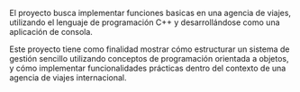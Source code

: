 El proyecto busca implementar funciones basicas en una agencia de viajes, utilizando el lenguaje de programación C++ y desarrollándose como una aplicación de consola.

Este proyecto tiene como finalidad mostrar cómo estructurar un sistema de gestión sencillo utilizando conceptos de programación orientada a objetos, y cómo implementar funcionalidades prácticas dentro del contexto de una agencia de viajes internacional.
